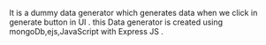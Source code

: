 It is a dummy data generator 
which generates data when we click in generate button in UI .
this Data generator is created using mongoDb,ejs,JavaScript with Express JS .
